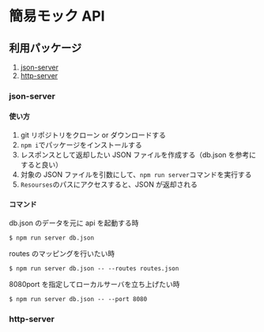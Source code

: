 # 簡易モック API

## 利用パッケージ

1. [json-server](https://github.com/typicode/json-server)
1. [http-server](https://www.npmjs.com/package/http-server)

### json-server

#### 使い方

1. git リポジトリをクローン or ダウンロードする
1. `npm i`でパッケージをインストールする
1. レスポンスとして返却したい JSON ファイルを作成する（db.json を参考にすると良い）
1. 対象の JSON ファイルを引数にして、`npm run server`コマンドを実行する
1. `Resourses`のパスにアクセスすると、JSON が返却される

#### コマンド

db.json のデータを元に api を起動する時

```
$ npm run server db.json
```

routes のマッピングを行いたい時

```
$ npm run server db.json -- --routes routes.json
```

8080port を指定してローカルサーバを立ち上げたい時

```
$ npm run server db.json -- --port 8080
```

### http-server
